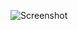 ![Screenshot](https://raw.githubusercontent.com/Cryakl/Ultimate-RAT-Collection/refs/heads/main/TrojanNunks/Screenshot.png)
